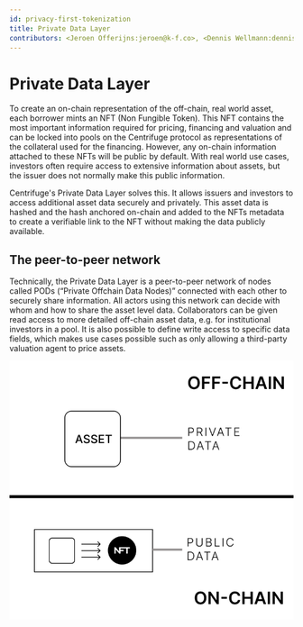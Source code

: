 ```yaml
---
id: privacy-first-tokenization
title: Private Data Layer
contributors: <Jeroen Offerijns:jeroen@k-f.co>, <Dennis Wellmann:dennis@k-f.co>, <Devin Black:devin@k-f.co>
---
```


# Private Data Layer

To create an on-chain representation of the off-chain, real world asset, each borrower mints an NFT (Non Fungible Token). This NFT contains the most important information required for pricing, financing and valuation and can be locked into pools on the Centrifuge protocol as representations of the collateral used for the financing. However, any on-chain information attached to these NFTs will be public by default. With real world use cases, investors often require access to extensive information about assets, but the issuer does not normally make this public information.

Centrifuge's Private Data Layer solves this. It allows issuers and investors to access additional asset data securely and privately. This asset data is hashed and the hash anchored on-chain and added to the NFTs metadata to create a verifiable link to the NFT without making the data publicly available.

## The peer-to-peer network

Technically, the Private Data Layer is a peer-to-peer network of nodes called PODs (“Private Offchain Data Nodes)” connected with each other to securely share information. All actors using this network can decide with whom and how to share the asset level data. Collaborators can be given read access to more detailed off-chain asset data, e.g. for institutional investors in a pool. It is also possible to define write access to specific data fields, which makes use cases possible such as only allowing a third-party valuation agent to price assets.

![](./images/tokenization.png#width=70%;)
